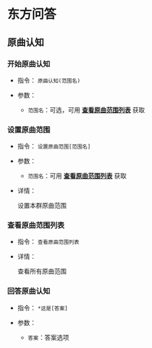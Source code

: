 # 东方问答

## 原曲认知

### 开始原曲认知

- 指令： `原曲认知(范围名)`

- 参数：

  - `范围名`：可选，可用 [**查看原曲范围列表**](/function/touhou/touhou_quiz.md#查看原曲范围列表) 获取

### 设置原曲范围 <Badge type="tip" text="群管或群主" vertical="top" />

- 指令： `设置原曲范围[范围名]`

- 参数：

  - `范围名`：可用 [**查看原曲范围列表**](/function/touhou/touhou_quiz.md#查看原曲范围列表) 获取

- 详情：

    设置本群原曲范围

### 查看原曲范围列表

- 指令： `查看原曲范围列表`

- 详情：

    查看所有原曲范围

### 回答原曲认知

- 指令： `*这是[答案]`

- 参数：

  - `答案`：答案选项
